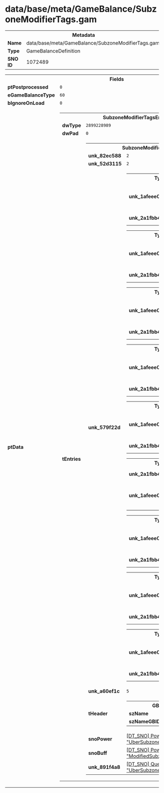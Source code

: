 <h1>data/base/meta/GameBalance/SubzoneModifierTags.gam</h1><table><tr><th colspan="100%">Metadata</th></tr><tr><td><b>Name</b></td><td>data/base/meta/GameBalance/SubzoneModifierTags.gam</td></tr><tr><td><b>Type</b></td><td>GameBalanceDefinition</td></tr><tr><td><b>SNO ID</b></td><td>1072489</td></tr></table>

<table><tr><th colspan="100%">Fields</th></tr><tr><td><b>ptPostprocessed</b></td><td><code>0</code></td></tr><tr><td><b>eGameBalanceType</b></td><td><code>60</code></td></tr><tr><td><b>bIgnoreOnLoad</b></td><td><code>0</code></td></tr><tr><td><b>ptData</b></td><td><table><tr><th colspan="100%">SubzoneModifierTagsEntry_Table</th></tr><tr><td><b>dwType</b></td><td><code>2899228989</code></td></tr><tr><td><b>dwPad</b></td><td><code>0</code></td></tr><tr><td><b>tEntries</b></td><td><table><tr><th colspan="100%">SubzoneModifierTagsEntry</th></tr><tr><td><b>unk_82ec588</b></td><td><code>2</code></td></tr><tr><td><b>unk_52d3115</b></td><td><code>2</code></td></tr><tr><td><b>unk_579f22d</b></td><td><table><tr><th colspan="100%">Type_e87d70c1</th></tr><tr><td><b>unk_1afeee0</b></td><td><table><tr><th colspan="100%">DT_GBID</th></tr><tr><td><b>__raw__</b></td><td><code>3730418769</code></td></tr></table>

</td></tr><tr><td><b>unk_2a1fbb4</b></td><td><a href="#UKNOWN">[DT_SNO] Population: %!q(<nil>)</a></td></tr></table>


<table><tr><th colspan="100%">Type_e87d70c1</th></tr><tr><td><b>unk_1afeee0</b></td><td><table><tr><th colspan="100%">DT_GBID</th></tr><tr><td><b>__raw__</b></td><td><code>937093553</code></td></tr></table>

</td></tr><tr><td><b>unk_2a1fbb4</b></td><td><a href="#UKNOWN">[DT_SNO] Population: %!q(<nil>)</a></td></tr></table>


<table><tr><th colspan="100%">Type_e87d70c1</th></tr><tr><td><b>unk_1afeee0</b></td><td><table><tr><th colspan="100%">DT_GBID</th></tr><tr><td><b>__raw__</b></td><td><code>1097090356</code></td></tr></table>

</td></tr><tr><td><b>unk_2a1fbb4</b></td><td><a href="#UKNOWN">[DT_SNO] Population: %!q(<nil>)</a></td></tr></table>


<table><tr><th colspan="100%">Type_e87d70c1</th></tr><tr><td><b>unk_1afeee0</b></td><td><table><tr><th colspan="100%">DT_GBID</th></tr><tr><td><b>__raw__</b></td><td><code>288401620</code></td></tr></table>

</td></tr><tr><td><b>unk_2a1fbb4</b></td><td><a href="#UKNOWN">[DT_SNO] Population: %!q(<nil>)</a></td></tr></table>


<table><tr><th colspan="100%">Type_e87d70c1</th></tr><tr><td><b>unk_1afeee0</b></td><td><table><tr><th colspan="100%">DT_GBID</th></tr><tr><td><b>__raw__</b></td><td><code>774044899</code></td></tr></table>

</td></tr><tr><td><b>unk_2a1fbb4</b></td><td><a href="#UKNOWN">[DT_SNO] Population: %!q(<nil>)</a></td></tr></table>


<table><tr><th colspan="100%">Type_e87d70c1</th></tr><tr><td><b>unk_2a1fbb4</b></td><td><a href="#UKNOWN">[DT_SNO] Population: %!q(<nil>)</a></td></tr><tr><td><b>unk_1afeee0</b></td><td><table><tr><th colspan="100%">DT_GBID</th></tr><tr><td><b>__raw__</b></td><td><code>662764874</code></td></tr></table>

</td></tr></table>


<table><tr><th colspan="100%">Type_e87d70c1</th></tr><tr><td><b>unk_1afeee0</b></td><td><table><tr><th colspan="100%">DT_GBID</th></tr><tr><td><b>__raw__</b></td><td><code>809034300</code></td></tr></table>

</td></tr><tr><td><b>unk_2a1fbb4</b></td><td><a href="#UKNOWN">[DT_SNO] Population: %!q(<nil>)</a></td></tr></table>


<table><tr><th colspan="100%">Type_e87d70c1</th></tr><tr><td><b>unk_1afeee0</b></td><td><table><tr><th colspan="100%">DT_GBID</th></tr><tr><td><b>__raw__</b></td><td><code>2070775601</code></td></tr></table>

</td></tr><tr><td><b>unk_2a1fbb4</b></td><td><a href="#UKNOWN">[DT_SNO] Population: %!q(<nil>)</a></td></tr></table>


<table><tr><th colspan="100%">Type_e87d70c1</th></tr><tr><td><b>unk_1afeee0</b></td><td><table><tr><th colspan="100%">DT_GBID</th></tr><tr><td><b>__raw__</b></td><td><code>4050597761</code></td></tr></table>

</td></tr><tr><td><b>unk_2a1fbb4</b></td><td><a href="#UKNOWN">[DT_SNO] Population: %!q(<nil>)</a></td></tr></table>


</td></tr><tr><td><b>unk_a60ef1c</b></td><td><code>5</code></td></tr><tr><td><b>tHeader</b></td><td><table><tr><th colspan="100%">GBIDHeader</th></tr><tr><td><b>szName</b></td><td><code>UberSubzone</code></td></tr><tr><td><b>szNameGBIDHash</b></td><td><code>1448792468</code></td></tr></table>

</td></tr><tr><td><b>snoPower</b></td><td><a href="..\Power\UberSubzone_TrackingPower.pow.md">[DT_SNO] Power: "UberSubzone_TrackingPower"</a></td></tr><tr><td><b>snoBuff</b></td><td><a href="..\Power\ModifiedSubzoneBuff.pow.md">[DT_SNO] Power: "ModifiedSubzoneBuff"</a></td></tr><tr><td><b>unk_891f4a8</b></td><td><a href="..\Quest\UberSubzone_PlayerQuest.qst.md">[DT_SNO] Quest: "UberSubzone_PlayerQuest"</a></td></tr></table>


</td></tr></table>


</td></tr></table>

